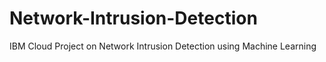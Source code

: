 # Network-Intrusion-Detection
IBM Cloud Project on Network Intrusion Detection using Machine Learning
